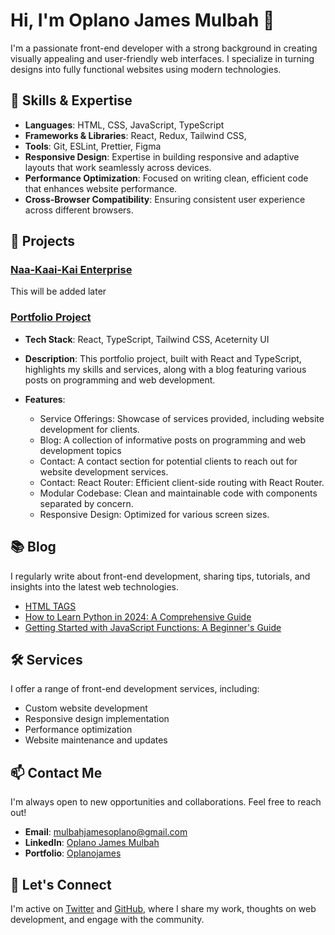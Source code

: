 # Hi, I'm Oplano James Mulbah 👋

I'm a passionate front-end developer with a strong background in creating visually appealing and user-friendly web interfaces. I specialize in turning designs into fully functional websites using modern technologies.

## 🚀 Skills & Expertise

- **Languages**: HTML, CSS, JavaScript, TypeScript
- **Frameworks & Libraries**: React, Redux, Tailwind CSS, 
- **Tools**: Git, ESLint, Prettier, Figma
- **Responsive Design**: Expertise in building responsive and adaptive layouts that work seamlessly across devices.
- **Performance Optimization**: Focused on writing clean, efficient code that enhances website performance.
- **Cross-Browser Compatibility**: Ensuring consistent user experience across different browsers.

## 💼 Projects

### [Naa-Kaai-Kai Enterprise](https://naa-kaai-kai-enterprise.vercel.app/)
This will be added later

### [Portfolio Project](https://oplanojames.vercel.app/)
- **Tech Stack**: React, TypeScript, Tailwind CSS, Aceternity UI
- **Description**: This portfolio project, built with React and TypeScript, highlights my skills and services, along with a blog featuring various posts on programming and web development.
  
- **Features**:
  - Service Offerings: Showcase of services provided, including website development for clients.
  - Blog: A collection of informative posts on programming and web development topics
  - Contact: A contact section for potential clients to reach out for website development services.
  - Contact: React Router: Efficient client-side routing with React Router.
  - Modular Codebase: Clean and maintainable code with components separated by concern.
  - Responsive Design: Optimized for various screen sizes.


## 📚 Blog

I regularly write about front-end development, sharing tips, tutorials, and insights into the latest web technologies.

- [HTML TAGS](https://oplanojames.vercel.app/blog/html-tags)
- [How to Learn Python in 2024: A Comprehensive Guide](https://oplanojames.vercel.app/blog/how-to-learn-python-in-2024)
- [Getting Started with JavaScript Functions: A Beginner's Guide](https://oplanojames.vercel.app/blog/getting-started-with-javaScript)

## 🛠️ Services

I offer a range of front-end development services, including:

- Custom website development
- Responsive design implementation
- Performance optimization
- Website maintenance and updates

## 📫 Contact Me

I'm always open to new opportunities and collaborations. Feel free to reach out!

- **Email**: [mulbahjamesoplano@gmail.com](mailto:mulbahjamesoplano@gmail.com)
- **LinkedIn**: [Oplano James Mulbah](https://www.linkedin.com/in/oplano-james-mulbah/)
- **Portfolio**: [Oplanojames](https://oplanojames.vercel.app/)

## 🌟 Let's Connect

I'm active on [Twitter](https://x.com/JamesOplan23726) and [GitHub](https://github.com/mulbahoplanojames), where I share my work, thoughts on web development, and engage with the community.
